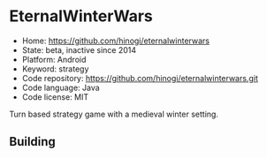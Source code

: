 # EternalWinterWars

- Home: https://github.com/hinogi/eternalwinterwars
- State: beta, inactive since 2014
- Platform: Android
- Keyword: strategy
- Code repository: https://github.com/hinogi/eternalwinterwars.git
- Code language: Java
- Code license: MIT

Turn based strategy game with a medieval winter setting.

## Building
